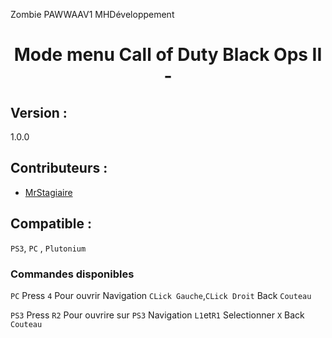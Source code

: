 
Zombie PAWWAAV1 MHDéveloppement
<h1 align="center">Mode menu Call of Duty Black Ops II -</h1>


<h2>
Version :
</h2>

1.0.0

<h2>
Contributeurs :
</h2>

<ul>
  <li>
    <a href="https://github.com/MrStagiaire">MrStagiaire</a>
  </li>
</ul>

<h2>
Compatible :
</h2>

`PS3`, `PC` , `Plutonium`
### Commandes disponibles
`PC`
Press `4` Pour ouvrir
Navigation `CLick Gauche`,`CLick Droit`
Back `Couteau`



`PS3`
Press `R2` Pour ouvrire sur `PS3`
Navigation `L1`et`R1`
Selectionner `X`
Back `Couteau`
